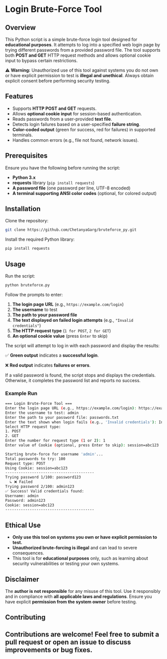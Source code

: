 # Login Brute-Force Tool

## Overview

This Python script is a simple brute-force login tool designed for **educational purposes**. It attempts to log into a specified web login page by trying different passwords from a provided password file. The tool supports both **POST and GET** HTTP request methods and allows optional cookie input to bypass certain restrictions.

⚠️ **Warning:** Unauthorized use of this tool against systems you do not own or have explicit permission to test is **illegal and unethical**. Always obtain explicit consent before performing security testing.

## Features

- Supports **HTTP POST and GET** requests.
- Allows **optional cookie input** for session-based authentication.
- Reads passwords from a user-provided **text file**.
- Detects login failures based on a user-specified **failure string**.
- **Color-coded output** (green for success, red for failures) in supported terminals.
- Handles common errors (e.g., file not found, network issues).

## Prerequisites

Ensure you have the following before running the script:

- **Python 3.x**
- **requests** library (`pip install requests`)
- **A password file** (one password per line, UTF-8 encoded)
- **A terminal supporting ANSI color codes** (optional, for colored output)

## Installation

Clone the repository:

```bash
git clone https://github.com/ChetanyaGarg/bruteforce_py.git
```

Install the required Python library:

```bash
pip install requests
```

## Usage

Run the script:

```bash
python bruteforce.py
```

Follow the prompts to enter:

1. **The login page URL** (e.g., `https://example.com/login`)
2. **The username** to test
3. **The path to your password file**
4. **The text displayed on failed login attempts** (e.g., `"Invalid credentials"`)
5. **The HTTP request type** (`1 for POST`, `2 for GET`)
6. **An optional cookie value** (press `Enter` to skip)

The script will attempt to log in with each password and display the results:

✅ **Green output** indicates a **successful login**.

❌ **Red output** indicates **failures or errors**.

If a valid password is found, the script stops and displays the credentials. Otherwise, it completes the password list and reports no success.

### Example Run

```bash
=== Login Brute-Force Tool ===
Enter the login page URL (e.g., https://example.com/login): https://example.com/login
Enter the username to test: admin
Enter the path to your password file: passwords.txt
Enter the text shown when login fails (e.g., 'Invalid credentials'): Invalid credentials
Select HTTP request type:
1. POST
2. GET
Enter the number for request type (1 or 2): 1
Enter value of Cookie (optional, press Enter to skip): session=abc123

Starting brute-force for username 'admin'...
Total passwords to try: 100
Request type: POST
Using Cookie: session=abc123
----------------------------------------
Trying password 1/100: password123
  ↳ ❌ Failed
Trying password 2/100: admin123
✅ Success! Valid credentials found:
Username: admin
Password: admin123
Cookie: session=abc123
----------------------------------------
```

## Ethical Use

- **Only use this tool on systems you own or have explicit permission to test.**
- **Unauthorized brute-forcing is illegal** and can lead to severe consequences.
- This tool is for **educational purposes** only, such as learning about security vulnerabilities or testing your own systems.

## Disclaimer

The **author is not responsible** for any misuse of this tool. Use it responsibly and in compliance with **all applicable laws and regulations**. Ensure you have explicit **permission from the system owner** before testing.

## Contributing

Contributions are welcome! Feel free to **submit a pull request** or **open an issue** to discuss improvements or bug fixes.
---
